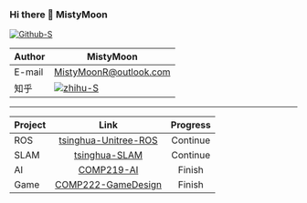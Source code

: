 ### Hi there 👋  MistyMoon

[![Github-S]][Github]

| Author | MistyMoon              |
| ------ | ---------------------- |
| E-mail | MistyMoonR@outlook.com |
| 知乎   | [![zhihu-S]][zhihu]    |

-----------------------

| Project |                                    Link                                    | Progress |
| :------ | :------------------------------------------------------------------------: | :------: |
| ROS     | [tsinghua-Unitree-ROS](https://github.com/MistyMoonR/tsinghua-Unitree-ROS) | Continue |
| SLAM    |        [tsinghua-SLAM](https://github.com/MistyMoonR/tsinghua-SLAM)        | Continue |
| AI      |           [COMP219-AI](https://github.com/MistyMoonR/COMP219-AI)           |  Finish  |
| Game    |   [COMP222-GameDesign](https://github.com/MistyMoonR/COMP222-GameDesign)   |  Finish  |

<!--
**MistyMoonR/MistyMoonR** is a ✨ _special_ ✨ repository because its `README.md` (this file) appears on your GitHub profile.

Here are some ideas to get you started:

- 🔭 I’m currently working on ...
- 🌱 I’m currently learning ...
- 👯 I’m looking to collaborate on ...
- 🤔 I’m looking for help with ...
- 💬 Ask me about ...
- 📫 How to reach me: ...
- 😄 Pronouns: ...
- ⚡ Fun fact: ...
-->


[Github]:https://github.com/MistyMoonR "Github"

[Github-S]: https://badgen.net/badge/Github/MistyMoon/:color?icon=github

[zhihu]:https://www.zhihu.com/people/mistymoon-64 "zhihu"

[zhihu-S]: https://badgen.net/badge/%E7%9F%A5%E4%B9%8E/Mistymoon/blue
